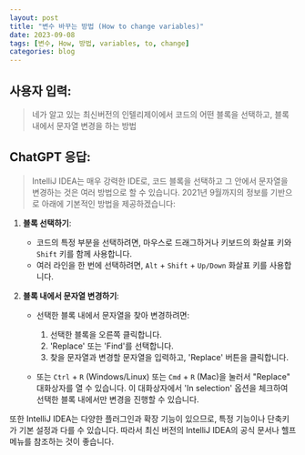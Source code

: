```yaml
---
layout: post
title: "변수 바꾸는 방법 (How to change variables)"
date: 2023-09-08
tags: [변수, How, 방법, variables, to, change]
categories: blog
---
```


## 사용자 입력:
> 네가 알고 있는 최신버전의 인텔리제이에서  코드의 어떤 블록을 선택하고, 블록 내에서 문자열 변경을 하는 방법

## ChatGPT 응답:
> IntelliJ IDEA는 매우 강력한 IDE로, 코드 블록을 선택하고 그 안에서 문자열을 변경하는 것은 여러 방법으로 할 수 있습니다. 2021년 9월까지의 정보를 기반으로 아래에 기본적인 방법을 제공하겠습니다:

1. **블록 선택하기**:
   - 코드의 특정 부분을 선택하려면, 마우스로 드래그하거나 키보드의 화살표 키와 `Shift` 키를 함께 사용합니다.
   - 여러 라인을 한 번에 선택하려면, `Alt` + `Shift` + `Up/Down` 화살표 키를 사용합니다.

2. **블록 내에서 문자열 변경하기**:
   - 선택한 블록 내에서 문자열을 찾아 변경하려면:
     1. 선택한 블록을 오른쪽 클릭합니다.
     2. 'Replace' 또는 'Find'를 선택합니다. 
     3. 찾을 문자열과 변경할 문자열을 입력하고, 'Replace' 버튼을 클릭합니다.
     
   - 또는 `Ctrl` + `R` (Windows/Linux) 또는 `Cmd` + `R` (Mac)을 눌러서 "Replace" 대화상자를 열 수 있습니다. 이 대화상자에서 'In selection' 옵션을 체크하여 선택한 블록 내에서만 변경을 진행할 수 있습니다.

또한 IntelliJ IDEA는 다양한 플러그인과 확장 기능이 있으므로, 특정 기능이나 단축키가 기본 설정과 다를 수 있습니다. 따라서 최신 버전의 IntelliJ IDEA의 공식 문서나 헬프 메뉴를 참조하는 것이 좋습니다.


